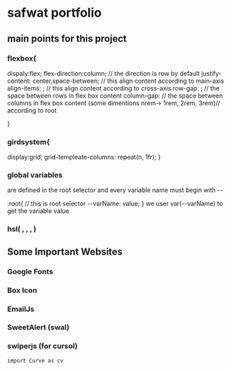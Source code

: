 # safwat portfolio
## main points for this project
### flexbox{
dispaly:flex;
flex-direction:column; // the direction is row by default
justify-content: center,space-between; // this align content according to main-axis
align-items: ; // this align content according to cross-axis
row-gap: ; // the space between rows in flex box content
column-gap: // the space between columns in flex box content
(some dimentions nrem-> 1rem, 2rem, 3rem)// according to root

}

### girdsystem{
display:grid;
grid-templeate-columns: repeat(n, 1fr); 
}

### global variables 
are defined in the root selector and every variable name must begin with --

:root{ // this is root selector
--varName: value;
}
we user var(--varName) to get the variable value
 
 ### hsl( , , , )
 
 
 ## Some Important Websites 
### Google Fonts
### Box Icon
### EmailJs
### SweetAlert (swal)
### swiperjs (for cursol)


```
import Curve as cv

```
